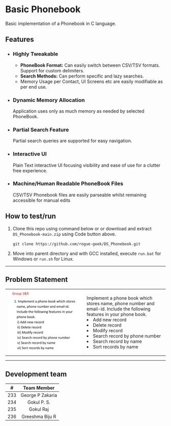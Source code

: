 # Basic Phonebook
Basic implementation of a Phonebook in C language.

## Features
 - ### **Highly Tweakable**
    - **PhoneBook Format:** Can easily switch between CSV/TSV formats. Support for custom delimiters.
    - **Search Methods:** Can perform specific and lazy searches.
    - Memory Usage per Contact, UI Screens etc are easily modifiable as per end use.
- ### **Dynamic Memory Allocation**
    Application uses only as much memory as needed by selected PhoneBook. 

- ### **Partial Search Feature**
    Partial search queries are supported for easy navigation.

- ### **Interactive UI**
    Plain Text interactive UI focusing visibility and ease of use for a clutter free experience.

- ### **Machine/Human Readable PhoneBook Files**
    CSV/TSV Phonebook files are easily parseable whilst remaining accessible for manual edits


## How to test/run
1. Clone this repo using command below or or download and extract `DS_Phonebook-main.zip` using Code button above.
    ```
    git clone https://github.com/rogue-geek/DS_Phonebook.git
    ```
2. Move into parent directory and with GCC installed, execute `run.bat` for Windows or `run.sh` for Linux.

--------------------

## Problem Statement
<table>
<tr>
    <td><img src="qn.jpeg"></td>
    <td>
        Implement a phone book which stores name, phone number and email-id. Include the following features in your phone book.
        <li>Add new record</li>
        <li>Delete record</li>
        <li>Modify record</li>
        <li>Search record by phone number</li>
        <li>Search record by name</li>
        <li>Sort records by name</li>
    </td>
</tr>
</table>

----

## Development team
|#|Team Member|
|:-:|:----:|
|233|George P Zakaria|
|234|Gokul P. S.|
|235|Gokul Raj|
|236|Greeshma Biju R|